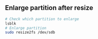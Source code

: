 ## Enlarge partition after resize

```sh
# Check which partition to enlarge
lsblk
# Enlarge partition
sudo resize2fs /dev/sdb
```
